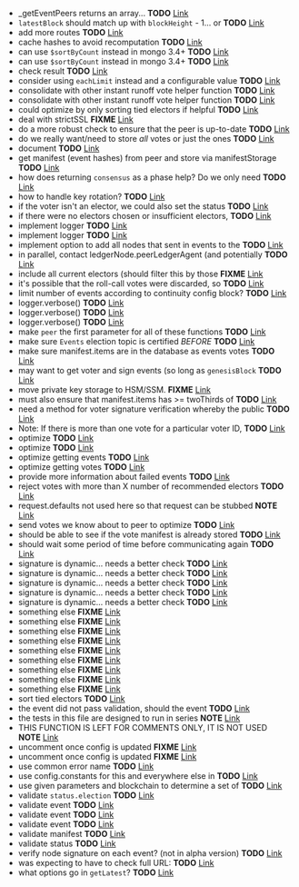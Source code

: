 - _getEventPeers returns an array... __TODO__ [Link](http://github.com/digitalbazaar/bedrock-ledger-consensus-continuity/blob/master/lib/election.js#L425)
- `latestBlock` should match up with `blockHeight` - 1... or __TODO__ [Link](http://github.com/digitalbazaar/bedrock-ledger-consensus-continuity/blob/master/lib/election.js#L64)
- add more routes __TODO__ [Link](http://github.com/digitalbazaar/bedrock-ledger-consensus-continuity/blob/master/lib/config.js#L12)
- cache hashes to avoid recomputation __TODO__ [Link](http://github.com/digitalbazaar/bedrock-ledger-consensus-continuity/blob/master/lib/election.js#L155)
- can use `$sortByCount` instead in mongo 3.4+ __TODO__ [Link](http://github.com/digitalbazaar/bedrock-ledger-consensus-continuity/blob/master/lib/voteStorage.js#L188)
- can use `$sortByCount` instead in mongo 3.4+ __TODO__ [Link](http://github.com/digitalbazaar/bedrock-ledger-consensus-continuity/blob/master/lib/manifestStorage.js#L165)
- check result __TODO__ [Link](http://github.com/digitalbazaar/bedrock-ledger-consensus-continuity/blob/master/lib/election.js#L713)
- consider using `eachLimit` instead and a configurable value __TODO__ [Link](http://github.com/digitalbazaar/bedrock-ledger-consensus-continuity/blob/master/lib/worker.js#L163)
- consolidate with other instant runoff vote helper function __TODO__ [Link](http://github.com/digitalbazaar/bedrock-ledger-consensus-continuity/blob/master/lib/election.js#L488)
- consolidate with other instant runoff vote helper function __TODO__ [Link](http://github.com/digitalbazaar/bedrock-ledger-consensus-continuity/blob/master/lib/election.js#L616)
- could optimize by only sorting tied electors if helpful __TODO__ [Link](http://github.com/digitalbazaar/bedrock-ledger-consensus-continuity/blob/master/lib/election.js#L121)
- deal with strictSSL __FIXME__ [Link](http://github.com/digitalbazaar/bedrock-ledger-consensus-continuity/blob/master/lib/client.js#L18)
- do a more robust check to ensure that the peer is up-to-date __TODO__ [Link](http://github.com/digitalbazaar/bedrock-ledger-consensus-continuity/blob/master/lib/election.js#L466)
- do we really want/need to store *all* votes or just the ones __TODO__ [Link](http://github.com/digitalbazaar/bedrock-ledger-consensus-continuity/blob/master/lib/election.js#L589)
- document __TODO__ [Link](http://github.com/digitalbazaar/bedrock-ledger-consensus-continuity/blob/master/lib/events.js#L19)
- get manifest (event hashes) from peer and store via manifestStorage __TODO__ [Link](http://github.com/digitalbazaar/bedrock-ledger-consensus-continuity/blob/master/lib/client.js#L58)
- how does returning `consensus` as a phase help? Do we only need __TODO__ [Link](http://github.com/digitalbazaar/bedrock-ledger-consensus-continuity/blob/master/lib/worker.js#L398)
- how to handle key rotation? __TODO__ [Link](http://github.com/digitalbazaar/bedrock-ledger-consensus-continuity/blob/master/lib/voterStorage.js#L67)
- if the voter isn't an elector, we could also set the status __TODO__ [Link](http://github.com/digitalbazaar/bedrock-ledger-consensus-continuity/blob/master/lib/server.js#L306)
- if there were no electors chosen or insufficient electors, __TODO__ [Link](http://github.com/digitalbazaar/bedrock-ledger-consensus-continuity/blob/master/lib/election.js#L163)
- implement logger __TODO__ [Link](http://github.com/digitalbazaar/bedrock-ledger-consensus-continuity/blob/master/lib/worker.js#L32)
- implement logger __TODO__ [Link](http://github.com/digitalbazaar/bedrock-ledger-consensus-continuity/blob/master/lib/worker.js#L45)
- implement option to add all nodes that sent in events to the __TODO__ [Link](http://github.com/digitalbazaar/bedrock-ledger-consensus-continuity/blob/master/lib/election.js#L415)
- in parallel, contact ledgerNode.peerLedgerAgent (and potentially __TODO__ [Link](http://github.com/digitalbazaar/bedrock-ledger-consensus-continuity/blob/master/lib/worker.js#L112)
- include all current electors (should filter this by those __FIXME__ [Link](http://github.com/digitalbazaar/bedrock-ledger-consensus-continuity/blob/master/lib/election.js#L410)
- it's possible that the roll-call votes were discarded, so __TODO__ [Link](http://github.com/digitalbazaar/bedrock-ledger-consensus-continuity/blob/master/lib/worker.js#L224)
- limit number of events according to continuity config block? __TODO__ [Link](http://github.com/digitalbazaar/bedrock-ledger-consensus-continuity/blob/master/lib/election.js#L376)
- logger.verbose() __TODO__ [Link](http://github.com/digitalbazaar/bedrock-ledger-consensus-continuity/blob/master/lib/worker.js#L179)
- logger.verbose() __TODO__ [Link](http://github.com/digitalbazaar/bedrock-ledger-consensus-continuity/blob/master/lib/election.js#L205)
- logger.verbose() __TODO__ [Link](http://github.com/digitalbazaar/bedrock-ledger-consensus-continuity/blob/master/lib/election.js#L463)
- make `peer` the first parameter for all of these functions __TODO__ [Link](http://github.com/digitalbazaar/bedrock-ledger-consensus-continuity/blob/master/lib/client.js#L29)
- make sure `Events` election topic is certified *BEFORE* __TODO__ [Link](http://github.com/digitalbazaar/bedrock-ledger-consensus-continuity/blob/master/lib/worker.js#L310)
- make sure manifest.items are in the database as events votes __TODO__ [Link](http://github.com/digitalbazaar/bedrock-ledger-consensus-continuity/blob/master/lib/election.js#L760)
- may want to get voter and sign events (so long as `genesisBlock` __TODO__ [Link](http://github.com/digitalbazaar/bedrock-ledger-consensus-continuity/blob/master/lib/events.js#L87)
- move private key storage to HSM/SSM. __FIXME__ [Link](http://github.com/digitalbazaar/bedrock-ledger-consensus-continuity/blob/master/lib/voterStorage.js#L40)
- must also ensure that manifest.items has >= twoThirds of __TODO__ [Link](http://github.com/digitalbazaar/bedrock-ledger-consensus-continuity/blob/master/lib/election.js#L761)
- need a method for voter signature verification whereby the public __TODO__ [Link](http://github.com/digitalbazaar/bedrock-ledger-consensus-continuity/blob/master/lib/voters.js#L41)
- Note: If there is more than one vote for a particular voter ID, __TODO__ [Link](http://github.com/digitalbazaar/bedrock-ledger-consensus-continuity/blob/master/lib/worker.js#L434)
- optimize __TODO__ [Link](http://github.com/digitalbazaar/bedrock-ledger-consensus-continuity/blob/master/lib/election.js#L708)
- optimize __TODO__ [Link](http://github.com/digitalbazaar/bedrock-ledger-consensus-continuity/blob/master/lib/election.js#L448)
- optimize getting events __TODO__ [Link](http://github.com/digitalbazaar/bedrock-ledger-consensus-continuity/blob/master/lib/worker.js#L479)
- optimize getting votes __TODO__ [Link](http://github.com/digitalbazaar/bedrock-ledger-consensus-continuity/blob/master/lib/worker.js#L503)
- provide more information about failed events __TODO__ [Link](http://github.com/digitalbazaar/bedrock-ledger-consensus-continuity/blob/master/lib/election.js#L777)
- reject votes with more than X number of recommended electors __TODO__ [Link](http://github.com/digitalbazaar/bedrock-ledger-consensus-continuity/blob/master/lib/election.js#L208)
- request.defaults not used here so that request can be stubbed __NOTE__ [Link](http://github.com/digitalbazaar/bedrock-ledger-consensus-continuity/blob/master/lib/client.js#L8)
- send votes we know about to peer to optimize __TODO__ [Link](http://github.com/digitalbazaar/bedrock-ledger-consensus-continuity/blob/master/lib/worker.js#L307)
- should be able to see if the vote manifest is already stored __TODO__ [Link](http://github.com/digitalbazaar/bedrock-ledger-consensus-continuity/blob/master/lib/election.js#L199)
- should wait some period of time before communicating again __TODO__ [Link](http://github.com/digitalbazaar/bedrock-ledger-consensus-continuity/blob/master/lib/worker.js#L206)
- signature is dynamic... needs a better check __TODO__ [Link](http://github.com/digitalbazaar/bedrock-ledger-consensus-continuity/blob/master/test/mocha/70-multinode.js#L181)
- signature is dynamic... needs a better check __TODO__ [Link](http://github.com/digitalbazaar/bedrock-ledger-consensus-continuity/blob/master/test/mocha/70-multinode.js#L140)
- signature is dynamic... needs a better check __TODO__ [Link](http://github.com/digitalbazaar/bedrock-ledger-consensus-continuity/blob/master/test/mocha/10-api.js#L76)
- signature is dynamic... needs a better check __TODO__ [Link](http://github.com/digitalbazaar/bedrock-ledger-consensus-continuity/blob/master/test/mocha/70-multinode.js#L270)
- signature is dynamic... needs a better check __TODO__ [Link](http://github.com/digitalbazaar/bedrock-ledger-consensus-continuity/blob/master/test/mocha/70-multinode.js#L221)
- something else __FIXME__ [Link](http://github.com/digitalbazaar/bedrock-ledger-consensus-continuity/blob/master/lib/client.js#L71)
- something else __FIXME__ [Link](http://github.com/digitalbazaar/bedrock-ledger-consensus-continuity/blob/master/lib/server.js#L73)
- something else __FIXME__ [Link](http://github.com/digitalbazaar/bedrock-ledger-consensus-continuity/blob/master/lib/client.js#L38)
- something else __FIXME__ [Link](http://github.com/digitalbazaar/bedrock-ledger-consensus-continuity/blob/master/lib/client.js#L121)
- something else __FIXME__ [Link](http://github.com/digitalbazaar/bedrock-ledger-consensus-continuity/blob/master/lib/client.js#L115)
- something else __FIXME__ [Link](http://github.com/digitalbazaar/bedrock-ledger-consensus-continuity/blob/master/lib/client.js#L96)
- something else __FIXME__ [Link](http://github.com/digitalbazaar/bedrock-ledger-consensus-continuity/blob/master/lib/client.js#L90)
- something else __FIXME__ [Link](http://github.com/digitalbazaar/bedrock-ledger-consensus-continuity/blob/master/lib/client.js#L44)
- something else __FIXME__ [Link](http://github.com/digitalbazaar/bedrock-ledger-consensus-continuity/blob/master/lib/client.js#L65)
- sort tied electors __TODO__ [Link](http://github.com/digitalbazaar/bedrock-ledger-consensus-continuity/blob/master/lib/election.js#L136)
- the event did not pass validation, should the event __TODO__ [Link](http://github.com/digitalbazaar/bedrock-ledger-consensus-continuity/blob/master/lib/election.js#L900)
- the tests in this file are designed to run in series __NOTE__ [Link](http://github.com/digitalbazaar/bedrock-ledger-consensus-continuity/blob/master/test/mocha/70-multinode.js#L17)
- THIS FUNCTION IS LEFT FOR COMMENTS ONLY, IT IS NOT USED __NOTE__ [Link](http://github.com/digitalbazaar/bedrock-ledger-consensus-continuity/blob/master/lib/worker.js#L326)
- uncomment once config is updated __FIXME__ [Link](http://github.com/digitalbazaar/bedrock-ledger-consensus-continuity/blob/master/lib/worker.js#L465)
- uncomment once config is updated __FIXME__ [Link](http://github.com/digitalbazaar/bedrock-ledger-consensus-continuity/blob/master/lib/election.js#L55)
- use common error name __TODO__ [Link](http://github.com/digitalbazaar/bedrock-ledger-consensus-continuity/blob/master/lib/election.js#L798)
- use config.constants for this and everywhere else in __TODO__ [Link](http://github.com/digitalbazaar/bedrock-ledger-consensus-continuity/blob/master/lib/server.js#L47)
- use given parameters and blockchain to determine a set of __TODO__ [Link](http://github.com/digitalbazaar/bedrock-ledger-consensus-continuity/blob/master/lib/election.js#L407)
- validate `status.election` __TODO__ [Link](http://github.com/digitalbazaar/bedrock-ledger-consensus-continuity/blob/master/lib/worker.js#L309)
- validate event __TODO__ [Link](http://github.com/digitalbazaar/bedrock-ledger-consensus-continuity/blob/master/lib/server.js#L175)
- validate event __TODO__ [Link](http://github.com/digitalbazaar/bedrock-ledger-consensus-continuity/blob/master/lib/events.js#L81)
- validate event __TODO__ [Link](http://github.com/digitalbazaar/bedrock-ledger-consensus-continuity/blob/master/lib/client.js#L129)
- validate manifest __TODO__ [Link](http://github.com/digitalbazaar/bedrock-ledger-consensus-continuity/blob/master/lib/client.js#L79)
- validate status __TODO__ [Link](http://github.com/digitalbazaar/bedrock-ledger-consensus-continuity/blob/master/lib/client.js#L52)
- verify node signature on each event? (not in alpha version) __TODO__ [Link](http://github.com/digitalbazaar/bedrock-ledger-consensus-continuity/blob/master/lib/election.js#L719)
- was expecting to have to check full URL: __TODO__ [Link](http://github.com/digitalbazaar/bedrock-ledger-consensus-continuity/blob/master/lib/election.js#L452)
- what options go in `getLatest`? __TODO__ [Link](http://github.com/digitalbazaar/bedrock-ledger-consensus-continuity/blob/master/lib/worker.js#L514)
